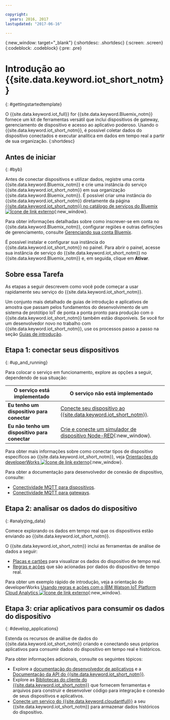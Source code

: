 ```yaml
---

copyright:
  years: 2016, 2017
lastupdated: "2017-06-16"

---
```


{:new_window: target="_blank"}
{:shortdesc: .shortdesc}
{:screen: .screen}
{:codeblock: .codeblock}
{:pre: .pre}

# Introdução ao {{site.data.keyword.iot_short_notm}}
{: #gettingstartedtemplate}

O {{site.data.keyword.iot_full}} for {{site.data.keyword.Bluemix_notm}} fornece um kit de ferramentas versátil que inclui dispositivos de gateway, gerenciamento de dispositivo e acesso ao aplicativo poderoso. Usando o {{site.data.keyword.iot_short_notm}}, é possível coletar dados do dispositivo conectados e executar analítica em dados em tempo real a partir de sua organização.
{:shortdesc}

## Antes de iniciar
{: #byb}

Antes de conectar dispositivos e utilizar dados, registre uma conta {{site.data.keyword.Bluemix_notm}} e crie uma instância do serviço {{site.data.keyword.iot_short_notm}} em sua organização {{site.data.keyword.Bluemix_notm}}. É possível criar uma instância do {{site.data.keyword.iot_short_notm}} diretamente da página [{{site.data.keyword.iot_short_notm}} no catálogo de serviços do Bluemix ![Ícone de link externo](../../icons/launch-glyph.svg "Ícone de link externo")](https://console.{DomainName}/catalog/services/internet-of-things-platform/){:new_window}.  

Para obter informações detalhadas sobre como inscrever-se em conta no {{site.data.keyword.Bluemix_notm}}, configurar regiões e outras definições de gerenciamento, consulte [Gerenciando sua conta Bluemix](https://console.ng.bluemix.net/docs/admin/account.html#signup).

É possível instalar e configurar sua instância do {{site.data.keyword.iot_short_notm}} no painel. Para abrir o painel, acesse sua instância de serviço do {{site.data.keyword.iot_short_notm}} no {{site.data.keyword.Bluemix_notm}} e, em seguida, clique em **Ativar**.

## Sobre essa Tarefa

As etapas a seguir descrevem como você pode começar a usar rapidamente seu serviço do {{site.data.keyword.iot_short_notm}}.

Um conjunto mais detalhado de guias de introdução e aplicativos de amostra que passam pelos fundamentos do desenvolvimento de um sistema de protótipo IoT de ponta a ponta pronto para produção com o {{site.data.keyword.iot_short_notm}} também estão disponíveis. Se você for um desenvolvedor novo no trabalho com {{site.data.keyword.iot_short_notm}}, use os processos passo a passo na seção [Guias de introdução](getting_started/getting-started-iot-overview.md).

## Etapa 1: conectar seus dispositivos
{: #up_and_running}

Para colocar o serviço em funcionamento, explore as opções a seguir, dependendo de sua situação:

   |   O serviço está implementado | O serviço não está implementado
  ------------- | -------------
  **Eu tenho um dispositivo para conectar** | [Conecte seu dispositivo ao {{site.data.keyword.iot_short_notm}}](iotplatform_task.html#iotplatform_task).| Explore a conexão de dispositivo no [Reproduzir demo da organização ![Ícone de link externo](../../icons/launch-glyph.svg "Ícone de link externo")](http://discover-iot.eu-gb.mybluemix.net/?cm_mc_uid=44491599487314618721024&cm_mc_sid_50200000=1462798151#/play){:new_window}.
  **Eu não tenho um dispositivo para conectar** | [Crie e conecte um simulador de dispositivo Node-RED](nodereddevice_sample.html){:new_window}. | Introdução ao [Iniciador do Watson IoT Platform](https://console.ng.bluemix.net/docs/starters/IoT/iot500.html).
Para obter mais informações sobre como conectar tipos de dispositivo específicos ao {{site.data.keyword.iot_short_notm}}, veja [Orientações do developerWorks ![Ícone de link externo](../../icons/launch-glyph.svg "Ícone de link externo")](https://developer.ibm.com/recipes/tutorials/category/internet-of-things-iot/){:new_window}.  

Para obter a documentação para desenvolvedor de conexão de dispositivo, consulte:
- [Conectividade MQTT para dispositivos](devices/mqtt.html).
- [Conectividade MQTT para gateways](gateways/mqtt.html).

## Etapa 2: analisar os dados do dispositivo
{: #analyzing_data}

Comece explorando os dados em tempo real que os dispositivos estão enviando ao {{site.data.keyword.iot_short_notm}}.

O {{site.data.keyword.iot_short_notm}} inclui as ferramentas de análise de dados a seguir:  
- [Placas e cartões](data_visualization.html) para visualizar os dados do dispositivo de tempo real.
- [Regras e ações](analytics.html) que são acionadas por dados do dispositivo de tempo real.

Para obter um exemplo rápido de introdução, veja a orientação do developerWorks [Usando regras e ações com o IBM Watson IoT Platform Cloud Analytics ![Ícone de link externo](../../icons/launch-glyph.svg "Ícone de link externo")](https://developer.ibm.com/recipes/tutorials/using-rules-and-actions-with-ibm-watson-iot-platform-cloud-analytics/){:new_window}.

## Etapa 3: criar aplicativos para consumir os dados do dispositivo
{: #develop_applications}

Estenda os recursos de análise de dados do {{site.data.keyword.iot_short_notm}} criando e conectando seus próprios aplicativos para consumir dados do dispositivo em tempo real e históricos.

Para obter informações adicionais, consulte os
seguintes tópicos:   
- Explore a [documentação do desenvolvedor de aplicativos](applications/api.html) e a [Documentação da API do {{site.data.keyword.iot_short_notm}}](reference/api.html).
- Explore as [Bibliotecas do cliente do {{site.data.keyword.iot_short_notm}}](iot_platform_client_lib.html) que fornecem ferramentas e arquivos para construir e desenvolver código para integração e conexão de seus dispositivos e aplicativos.
- [Conecte um serviço do {{site.data.keyword.cloudantfull}}](cloudant_connector.html) a seu {{site.data.keyword.iot_short_notm}} para armazenar dados históricos do dispositivo.
